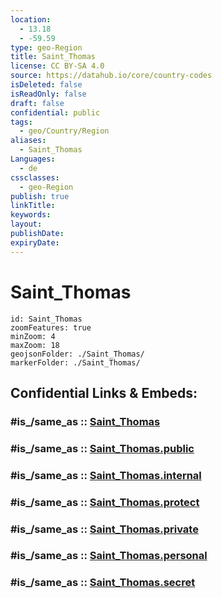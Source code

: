 ```yaml
---
location:
  - 13.18
  - -59.59
type: geo-Region
title: Saint_Thomas
license: CC BY-SA 4.0
source: https://datahub.io/core/country-codes
isDeleted: false
isReadOnly: false
draft: false
confidential: public
tags:
  - geo/Country/Region
aliases:
  - Saint_Thomas
Languages:
  - de
cssclasses:
  - geo-Region
publish: true
linkTitle:
keywords:
layout:
publishDate:
expiryDate:
---
```


# Saint_Thomas

```leaflet
id: Saint_Thomas
zoomFeatures: true 
minZoom: 4 
maxZoom: 18
geojsonFolder: ./Saint_Thomas/
markerFolder: ./Saint_Thomas/
```


## Confidential Links & Embeds: 

### #is_/same_as :: [Saint_Thomas](/_Standards/Earth/Continent/America~Caribbean/Barbados/Provinces~Barbados/Saint_Thomas.md) 

### #is_/same_as :: [Saint_Thomas.public](/_public/Earth/Continent/America~Caribbean/Barbados/Provinces~Barbados/Saint_Thomas.public.md) 

### #is_/same_as :: [Saint_Thomas.internal](/_internal/Earth/Continent/America~Caribbean/Barbados/Provinces~Barbados/Saint_Thomas.internal.md) 

### #is_/same_as :: [Saint_Thomas.protect](/_protect/Earth/Continent/America~Caribbean/Barbados/Provinces~Barbados/Saint_Thomas.protect.md) 

### #is_/same_as :: [Saint_Thomas.private](/_private/Earth/Continent/America~Caribbean/Barbados/Provinces~Barbados/Saint_Thomas.private.md) 

### #is_/same_as :: [Saint_Thomas.personal](/_personal/Earth/Continent/America~Caribbean/Barbados/Provinces~Barbados/Saint_Thomas.personal.md) 

### #is_/same_as :: [Saint_Thomas.secret](/_secret/Earth/Continent/America~Caribbean/Barbados/Provinces~Barbados/Saint_Thomas.secret.md)

